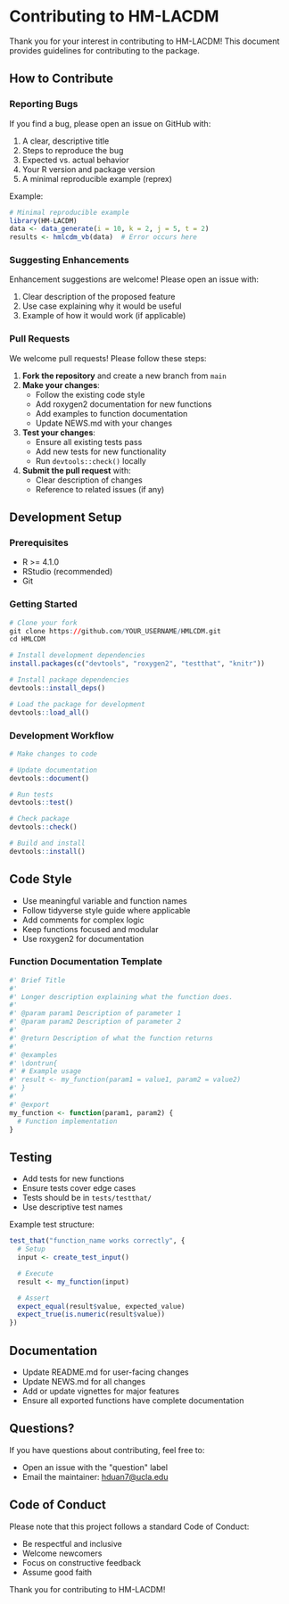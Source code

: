 # Contributing to HM-LACDM

Thank you for your interest in contributing to HM-LACDM! This document provides guidelines for contributing to the package.

## How to Contribute

### Reporting Bugs

If you find a bug, please open an issue on GitHub with:

1. A clear, descriptive title
2. Steps to reproduce the bug
3. Expected vs. actual behavior
4. Your R version and package version
5. A minimal reproducible example (reprex)

Example:

```r
# Minimal reproducible example
library(HM-LACDM)
data <- data_generate(i = 10, k = 2, j = 5, t = 2)
results <- hmlcdm_vb(data)  # Error occurs here
```

### Suggesting Enhancements

Enhancement suggestions are welcome! Please open an issue with:

1. Clear description of the proposed feature
2. Use case explaining why it would be useful
3. Example of how it would work (if applicable)

### Pull Requests

We welcome pull requests! Please follow these steps:

1. **Fork the repository** and create a new branch from `main`
2. **Make your changes**:
   - Follow the existing code style
   - Add roxygen2 documentation for new functions
   - Add examples to function documentation
   - Update NEWS.md with your changes
3. **Test your changes**:
   - Ensure all existing tests pass
   - Add new tests for new functionality
   - Run `devtools::check()` locally
4. **Submit the pull request** with:
   - Clear description of changes
   - Reference to related issues (if any)

## Development Setup

### Prerequisites

- R >= 4.1.0
- RStudio (recommended)
- Git

### Getting Started

```r
# Clone your fork
git clone https://github.com/YOUR_USERNAME/HMLCDM.git
cd HMLCDM

# Install development dependencies
install.packages(c("devtools", "roxygen2", "testthat", "knitr"))

# Install package dependencies
devtools::install_deps()

# Load the package for development
devtools::load_all()
```

### Development Workflow

```r
# Make changes to code

# Update documentation
devtools::document()

# Run tests
devtools::test()

# Check package
devtools::check()

# Build and install
devtools::install()
```

## Code Style

- Use meaningful variable and function names
- Follow tidyverse style guide where applicable
- Add comments for complex logic
- Keep functions focused and modular
- Use roxygen2 for documentation

### Function Documentation Template

```r
#' Brief Title
#'
#' Longer description explaining what the function does.
#'
#' @param param1 Description of parameter 1
#' @param param2 Description of parameter 2
#'
#' @return Description of what the function returns
#'
#' @examples
#' \dontrun{
#' # Example usage
#' result <- my_function(param1 = value1, param2 = value2)
#' }
#'
#' @export
my_function <- function(param1, param2) {
  # Function implementation
}
```

## Testing

- Add tests for new functions
- Ensure tests cover edge cases
- Tests should be in `tests/testthat/`
- Use descriptive test names

Example test structure:

```r
test_that("function_name works correctly", {
  # Setup
  input <- create_test_input()

  # Execute
  result <- my_function(input)

  # Assert
  expect_equal(result$value, expected_value)
  expect_true(is.numeric(result$value))
})
```

## Documentation

- Update README.md for user-facing changes
- Update NEWS.md for all changes
- Add or update vignettes for major features
- Ensure all exported functions have complete documentation

## Questions?

If you have questions about contributing, feel free to:

- Open an issue with the "question" label
- Email the maintainer: hduan7@ucla.edu

## Code of Conduct

Please note that this project follows a standard Code of Conduct:

- Be respectful and inclusive
- Welcome newcomers
- Focus on constructive feedback
- Assume good faith

Thank you for contributing to HM-LACDM!
